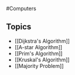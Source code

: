 #Computers 
## Topics
* [[Dijkstra's Algorithm]]
* [[A-star Algorithm]]
* [[Prim's Algorithm]]
* [[Kruskal's Algorithm]]
* [[Majority Problem]]